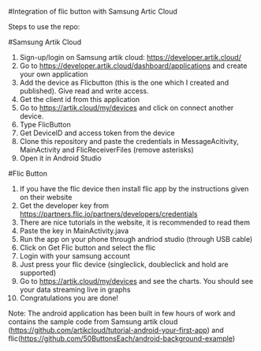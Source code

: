 #Integration of flic button with Samsung Artic Cloud

Steps to use the repo:

#Samsung Artik Cloud
1. Sign-up/login on Samsung artik cloud: https://developer.artik.cloud/
2. Go to https://developer.artik.cloud/dashboard/applications and create your own application
3. Add the device as Flicbutton (this is the one which I created and published). Give read and write access.
4. Get the client id from this application
5. Go to https://artik.cloud/my/devices and click on connect another device.
6. Type FlicButton
7. Get DeviceID and access token from the device
8. Clone this repository and paste the credentials in MessageAcitivity, MainActivity and FlicReceiverFiles (remove asterisks)
9. Open it in Android Studio

#Flic Button
1. If you have the flic device then install flic app by the instructions given on their website
2. Get the developer key from https://partners.flic.io/partners/developers/credentials
3. There are nice tutorials in the website, it is recommended to read them
4. Paste the key in MainActivity.java
5. Run the app on your phone through andriod studio (through USB cable)
6. Click on Get Flic button and select the flic
7. Login with your samsung account
8. Just press your flic device (singleclick, doubleclick and hold are supported)
9. Go to https://artik.cloud/my/devices and see the charts. You should see your data streaming live in graphs
10. Congratulations you are done!



Note: The android application has been built in few hours of work and contains the sample code from Samsung artik cloud (https://github.com/artikcloud/tutorial-android-your-first-app) and flic(https://github.com/50ButtonsEach/android-background-example)
